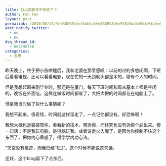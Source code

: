 ```yaml
---
title: 我以前都去干嘛去了？
author: Fan Fan
layout: post
permalink: /2010/08/25/%e6%88%91%e4%bb%a5%e5%89%8d%e9%83%bd%e5%8e%bb%e5%b9%b2%e5%98%9b%e5%8e%bb%e4%ba%86%ef%bc%9f/
aktt_notify_twitter:
  - no
  - no
dsq_thread_id:
  - 663748716
categories:
  - 反思
---
```

昨天晚上，终于把小孩哄睡后，我和老婆在那里感叹：以前的过的多悠闲啊，下班后看看电视，还可以看看电影，现在忙的一天到晚头都是木的，哪有个人的时间。

但是我想起原来刚毕业时，那还是在厦门，每天下班时间和周末基本上都是空闲的，晚饭在外面吃，这样连做饭时间都省了，大把大把的时间都花在电脑上了。

但是我当时做了些什么事情呢？

我想不起来。很奇怪，时间就这样溜走了，一点记忆都没有。好恐怖啊！

我想大概也是装装软件，看看新的技术，瞎折腾，而终究也没有折腾个屁出来。套一句话：不是我玩电脑，是电脑玩我。或者说走火入魔了，是因为你控制不住这个东西了，把你内心蛊惑了，得学学内功心法。

“天空没有痕迹，而我已经飞过”。这个时候不能说这句话。

还好，这个blog留下了点东西。